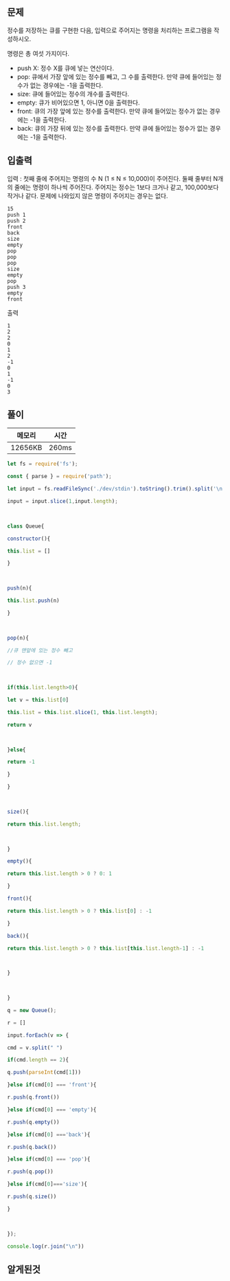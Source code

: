 
## 문제

정수를 저장하는 큐를 구현한 다음, 입력으로 주어지는 명령을 처리하는 프로그램을 작성하시오.

명령은 총 여섯 가지이다.

- push X: 정수 X를 큐에 넣는 연산이다.
- pop: 큐에서 가장 앞에 있는 정수를 빼고, 그 수를 출력한다. 만약 큐에 들어있는 정수가 없는 경우에는 -1을 출력한다.
- size: 큐에 들어있는 정수의 개수를 출력한다.
- empty: 큐가 비어있으면 1, 아니면 0을 출력한다.
- front: 큐의 가장 앞에 있는 정수를 출력한다. 만약 큐에 들어있는 정수가 없는 경우에는 -1을 출력한다.
- back: 큐의 가장 뒤에 있는 정수를 출력한다. 만약 큐에 들어있는 정수가 없는 경우에는 -1을 출력한다.

## 입출력 


입력 : 첫째 줄에 주어지는 명령의 수 N (1 ≤ N ≤ 10,000)이 주어진다. 둘째 줄부터 N개의 줄에는 명령이 하나씩 주어진다. 주어지는 정수는 1보다 크거나 같고, 100,000보다 작거나 같다. 문제에 나와있지 않은 명령이 주어지는 경우는 없다.

```
15
push 1
push 2
front
back
size
empty
pop
pop
pop
size
empty
pop
push 3
empty
front

```


출력
```
1
2
2
0
1
2
-1
0
1
-1
0
3
```

## 풀이


| 메모리  | 시간  |
| ------- | ----- |
| 12656KB | 260ms |

```js
let fs = require('fs');

const { parse } = require('path');

let input = fs.readFileSync('./dev/stdin').toString().trim().split('\n');

input = input.slice(1,input.length);

  

class Queue{

constructor(){

this.list = []

}

  

push(n){

this.list.push(n)

}

  

pop(n){

//큐 맨앞에 있는 정수 빼고

// 정수 없으면 -1

  

if(this.list.length>0){

let v = this.list[0]

this.list = this.list.slice(1, this.list.length);

return v

  

}else{

return -1

}

}

  

size(){

return this.list.length;

  

}

empty(){

return this.list.length > 0 ? 0: 1

}

front(){

return this.list.length > 0 ? this.list[0] : -1

}

back(){

return this.list.length > 0 ? this.list[this.list.length-1] : -1

  

}

  

}

q = new Queue();

r = []

input.forEach(v => {

cmd = v.split(" ")

if(cmd.length == 2){

q.push(parseInt(cmd[1]))

}else if(cmd[0] === 'front'){

r.push(q.front())

}else if(cmd[0] === 'empty'){

r.push(q.empty())

}else if(cmd[0] ==='back'){

r.push(q.back())

}else if(cmd[0] === 'pop'){

r.push(q.pop())

}else if(cmd[0]==='size'){

r.push(q.size())

}

  

});

console.log(r.join("\n"))
```

## 알게된것
